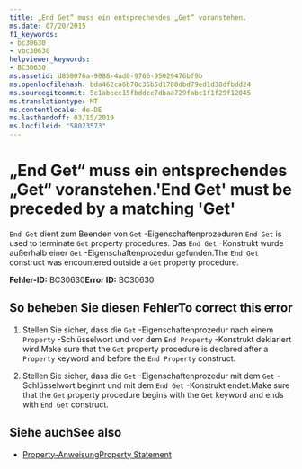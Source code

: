 ```yaml
---
title: „End Get“ muss ein entsprechendes „Get“ voranstehen.
ms.date: 07/20/2015
f1_keywords:
- bc30630
- vbc30630
helpviewer_keywords:
- BC30630
ms.assetid: d858076a-9088-4ad0-9766-95029476bf9b
ms.openlocfilehash: bda462ca6b70c35b5d1780dbd79ed1d38dfbdd24
ms.sourcegitcommit: 5c1abeec15fbddcc7dbaa729fabc1f1f29f12045
ms.translationtype: MT
ms.contentlocale: de-DE
ms.lasthandoff: 03/15/2019
ms.locfileid: "58023573"
---
```

# <a name="end-get-must-be-preceded-by-a-matching-get"></a><span data-ttu-id="7b85b-102">„End Get“ muss ein entsprechendes „Get“ voranstehen.</span><span class="sxs-lookup"><span data-stu-id="7b85b-102">'End Get' must be preceded by a matching 'Get'</span></span>
<span data-ttu-id="7b85b-103">`End Get` dient zum Beenden von `Get` -Eigenschaftenprozeduren.</span><span class="sxs-lookup"><span data-stu-id="7b85b-103">`End Get` is used to terminate `Get` property procedures.</span></span> <span data-ttu-id="7b85b-104">Das `End Get` -Konstrukt wurde außerhalb einer `Get` -Eigenschaftenprozedur gefunden.</span><span class="sxs-lookup"><span data-stu-id="7b85b-104">The `End Get` construct was encountered outside a `Get` property procedure.</span></span>  
  
 <span data-ttu-id="7b85b-105">**Fehler-ID:** BC30630</span><span class="sxs-lookup"><span data-stu-id="7b85b-105">**Error ID:** BC30630</span></span>  
  
## <a name="to-correct-this-error"></a><span data-ttu-id="7b85b-106">So beheben Sie diesen Fehler</span><span class="sxs-lookup"><span data-stu-id="7b85b-106">To correct this error</span></span>  
  
1.  <span data-ttu-id="7b85b-107">Stellen Sie sicher, dass die `Get` -Eigenschaftenprozedur nach einem `Property` -Schlüsselwort und vor dem `End Property` -Konstrukt deklariert wird.</span><span class="sxs-lookup"><span data-stu-id="7b85b-107">Make sure that the `Get` property procedure is declared after a `Property` keyword and before the `End Property` construct.</span></span>  
  
2.  <span data-ttu-id="7b85b-108">Stellen Sie sicher, dass die `Get` -Eigenschaftenprozedur mit dem `Get` -Schlüsselwort beginnt und mit dem `End Get` -Konstrukt endet.</span><span class="sxs-lookup"><span data-stu-id="7b85b-108">Make sure that the `Get` property procedure begins with the `Get` keyword and ends with `End Get` construct.</span></span>  
  
## <a name="see-also"></a><span data-ttu-id="7b85b-109">Siehe auch</span><span class="sxs-lookup"><span data-stu-id="7b85b-109">See also</span></span>

- [<span data-ttu-id="7b85b-110">Property-Anweisung</span><span class="sxs-lookup"><span data-stu-id="7b85b-110">Property Statement</span></span>](../../visual-basic/language-reference/statements/property-statement.md)
